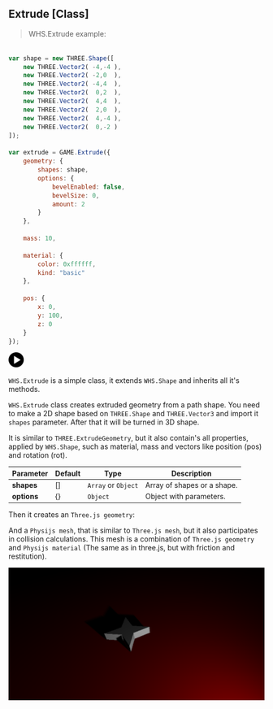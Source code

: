 <h2 class="ws" id="extrude">Extrude [Class]</h2>

> WHS.Extrude example:

```javascript

var shape = new THREE.Shape([
    new THREE.Vector2( -4,-4 ),
    new THREE.Vector2( -2,0  ),
    new THREE.Vector2( -4,4  ),
    new THREE.Vector2(  0,2  ),
    new THREE.Vector2(  4,4  ),
    new THREE.Vector2(  2,0  ),
    new THREE.Vector2(  4,-4 ),
    new THREE.Vector2(  0,-2 )
]);

var extrude = GAME.Extrude({
    geometry: {
        shapes: shape,
        options: {
            bevelEnabled: false,
            bevelSize: 0,
            amount: 2
        } 
    },

    mass: 10,

    material: {
        color: 0xffffff,
        kind: "basic"
    },

    pos: {
        x: 0,
        y: 100,
        z: 0
    }
});

```

<div id="extrude_ex" class="example output">
    <div class="splash" onclick="Extrude_example.start()">
        <img src="images/play.png" width="30" height="30">
    </div>
    <div class="actions">
        <i class="fa fa-pause"></i>
        <i class="fa fa-repeat" onclick="reset_mesh(extrude);  extrude._pos.set(0, 100, 0);"></i>
    </div>
</div>

`WHS.Extrude` is a simple class, it extends `WHS.Shape` and inherits all it's methods.

`WHS.Extrude` class creates extruded geometry from a path shape. You need to make a 2D shape based on `THREE.Shape` and `THREE.Vector3` and import it `shapes` parameter. After that it will be turned in 3D shape.

It is similar to `THREE.ExtrudeGeometry`, but it also contain's all properties, applied by `WHS.Shape`, such as material, mass and vectors like position (pos) and rotation (rot).

Parameter      |       Default        | Type               | Description |
-------------- | -------------------- | ------------------ | ----------- |
**shapes**     | []                   | `Array` or `Object`| Array of shapes or a shape.
**options**    | {}                   | `Object`           | Object with parameters.

Then it creates an `Three.js geometry`:

<script src="https://gist.github.com/sasha240100/0d6e84001eb02faa07a3.js"></script>

And a `Physijs mesh`, that is similar to `Three.js mesh`, but it also participates in collision calculations. This mesh is a combination of `Three.js geometry` and `Physijs material` (The same as in three.js, but with friction and restitution).

<img src="images/shapes/extrude.png">


